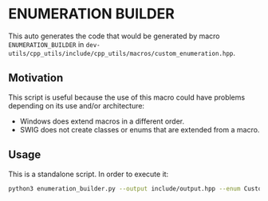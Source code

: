 # ENUMERATION BUILDER

This auto generates the code that would be generated by macro `ENUMERATION_BUILDER` in
`dev-utils/cpp_utils/include/cpp_utils/macros/custom_enumeration.hpp`.

## Motivation

This script is useful because the use of this macro could have problems depending on its use and/or architecture:

- Windows does extend macros in a different order.
- SWIG does not create classes or enums that are extended from a macro.

## Usage

This is a standalone script. In order to execute it:

```sh
python3 enumeration_builder.py --output include/output.hpp --enum CustomEnum --values "value1;value2" --namespaces "eprosima;utils"
```
